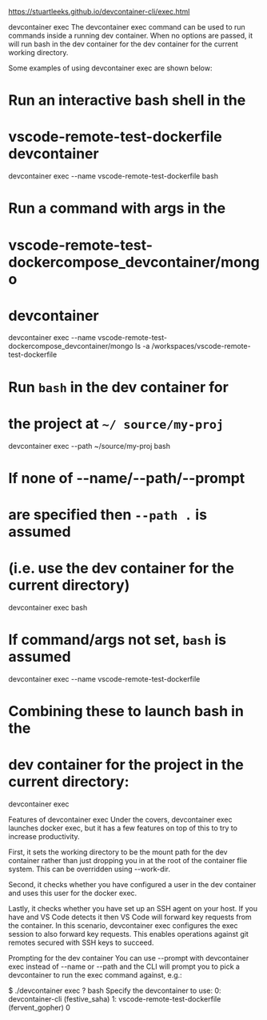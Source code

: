 https://stuartleeks.github.io/devcontainer-cli/exec.html

devcontainer exec
The devcontainer exec command can be used to run commands inside a running dev container. When no options are passed, it will run bash in the dev container for the dev container for the current working directory.

Some examples of using devcontainer exec are shown below:

# Run an interactive bash shell in the 
# vscode-remote-test-dockerfile devcontainer
devcontainer exec --name vscode-remote-test-dockerfile bash

# Run a command with args in the 
# vscode-remote-test-dockercompose_devcontainer/mongo 
# devcontainer
devcontainer exec --name vscode-remote-test-dockercompose_devcontainer/mongo ls -a /workspaces/vscode-remote-test-dockerfile

# Run `bash` in the dev container for 
# the project at `~/ source/my-proj`
devcontainer exec --path ~/source/my-proj bash

# If none of --name/--path/--prompt 
# are specified then `--path .` is assumed 
# (i.e. use the dev container for the current directory)
devcontainer exec bash

# If command/args not set, `bash` is assumed
devcontainer exec --name vscode-remote-test-dockerfile

# Combining these to launch bash in the 
# dev container for the project in the current directory:
devcontainer exec

Features of devcontainer exec
Under the covers, devcontainer exec launches docker exec, but it has a few features on top of this to try to increase productivity.

First, it sets the working directory to be the mount path for the dev container rather than just dropping you in at the root of the container flie system. This can be overridden using --work-dir.

Second, it checks whether you have configured a user in the dev container and uses this user for the docker exec.

Lastly, it checks whether you have set up an SSH agent on your host. If you have and VS Code detects it then VS Code will forward key requests from the container. In this scenario, devcontainer exec configures the exec session to also forward key requests. This enables operations against git remotes secured with SSH keys to succeed.

Prompting for the dev container
You can use --prompt with devcontainer exec instead of --name or --path and the CLI will prompt you to pick a devcontainer to run the exec command against, e.g.:

$ ./devcontainer exec ? bash
Specify the devcontainer to use:
   0: devcontainer-cli (festive_saha)
   1: vscode-remote-test-dockerfile (fervent_gopher)
0